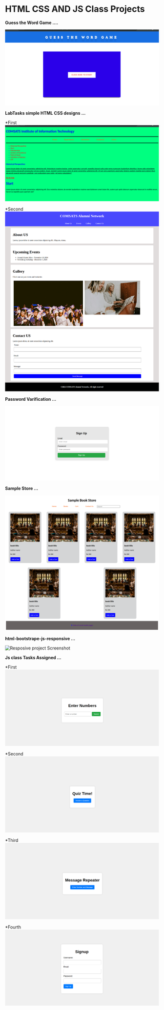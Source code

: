 # HTML CSS AND JS Class Projects


 **Guess the Word Game ....**

 ![Guess word game ScreenShot](Guess-game/assets/guessGame.png)



 **LabTasks simple HTML CSS designs ...**


 *First
 ![Lab Task 1 ScreenShot](LabTask/assets/task1.png)

 *Second
 ![Lab Task 2 ScreenShot](LabTask/assets/task2.png)
  
  
 **Password Varification ...**
 
 ![Password Varification Screenshot](Password-varification/assets/password-varification.png)
  
  
 **Sample Store ...**	
  
 ![Sample Store Screenshot](Sample-store/assets/bookstore.png)
  
  
 **html-bootstrape-js-responsive ...**
  
 ![Resposive project Screenshot](html-bootstrape-js-reponsive/assets/responsive_task.png)
  
  
 **Js class Tasks Assigned ...**
  
 *First
 ![First Task Screenshot](js-practice-tasks/assets/labtaskhtml/task1.png)
    
    
 *Second   
 ![Second Task Screenshot](js-practice-tasks/assets/task2/Task2.png)
      
 *Third     
 ![Third Task Screenshot](js-practice-tasks/assets/task3/Task3.png)
        
 *Fourth     
 ![Fourth Task Screenshot](js-practice-tasks/assets/task4/Task4.png)
  
